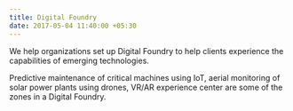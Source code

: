 ```yaml
---
title: Digital Foundry
date: 2017-05-04 11:40:00 +05:30
---
```


We help organizations set up Digital Foundry to help clients experience the capabilities of emerging technologies. 

Predictive maintenance of critical machines using IoT, aerial monitoring of solar power plants using drones, VR/AR experience center are some of the zones in a Digital Foundry.